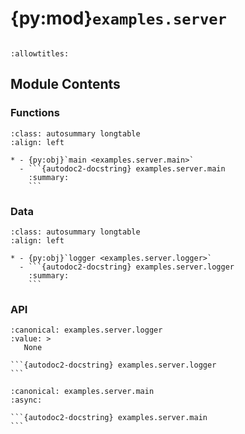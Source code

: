 # {py:mod}`examples.server`

```{py:module} examples.server
```

```{autodoc2-docstring} examples.server
:allowtitles:
```

## Module Contents

### Functions

````{list-table}
:class: autosummary longtable
:align: left

* - {py:obj}`main <examples.server.main>`
  - ```{autodoc2-docstring} examples.server.main
    :summary:
    ```
````

### Data

````{list-table}
:class: autosummary longtable
:align: left

* - {py:obj}`logger <examples.server.logger>`
  - ```{autodoc2-docstring} examples.server.logger
    :summary:
    ```
````

### API

````{py:data} logger
:canonical: examples.server.logger
:value: >
   None

```{autodoc2-docstring} examples.server.logger
```

````

````{py:function} main()
:canonical: examples.server.main
:async:

```{autodoc2-docstring} examples.server.main
```
````
